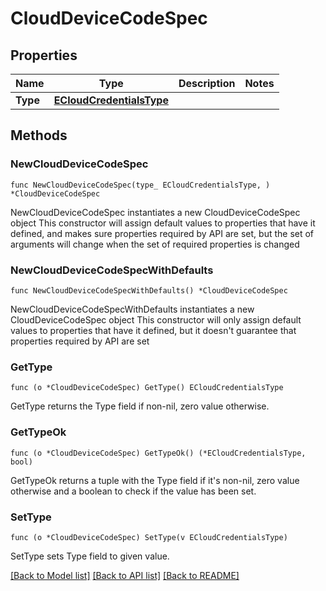 # CloudDeviceCodeSpec

## Properties

Name | Type | Description | Notes
------------ | ------------- | ------------- | -------------
**Type** | [**ECloudCredentialsType**](ECloudCredentialsType.md) |  | 

## Methods

### NewCloudDeviceCodeSpec

`func NewCloudDeviceCodeSpec(type_ ECloudCredentialsType, ) *CloudDeviceCodeSpec`

NewCloudDeviceCodeSpec instantiates a new CloudDeviceCodeSpec object
This constructor will assign default values to properties that have it defined,
and makes sure properties required by API are set, but the set of arguments
will change when the set of required properties is changed

### NewCloudDeviceCodeSpecWithDefaults

`func NewCloudDeviceCodeSpecWithDefaults() *CloudDeviceCodeSpec`

NewCloudDeviceCodeSpecWithDefaults instantiates a new CloudDeviceCodeSpec object
This constructor will only assign default values to properties that have it defined,
but it doesn't guarantee that properties required by API are set

### GetType

`func (o *CloudDeviceCodeSpec) GetType() ECloudCredentialsType`

GetType returns the Type field if non-nil, zero value otherwise.

### GetTypeOk

`func (o *CloudDeviceCodeSpec) GetTypeOk() (*ECloudCredentialsType, bool)`

GetTypeOk returns a tuple with the Type field if it's non-nil, zero value otherwise
and a boolean to check if the value has been set.

### SetType

`func (o *CloudDeviceCodeSpec) SetType(v ECloudCredentialsType)`

SetType sets Type field to given value.



[[Back to Model list]](../README.md#documentation-for-models) [[Back to API list]](../README.md#documentation-for-api-endpoints) [[Back to README]](../README.md)


